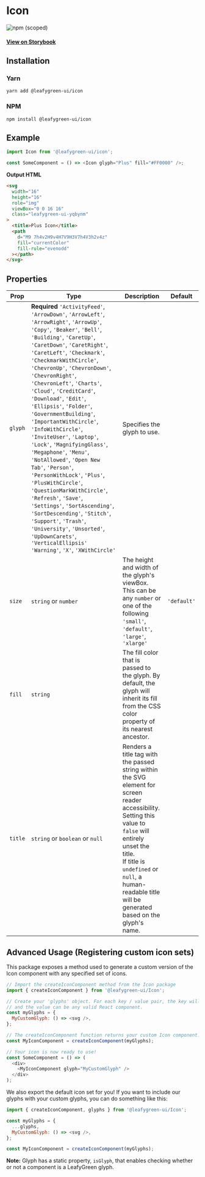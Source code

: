 # Icon

![npm (scoped)](https://img.shields.io/npm/v/@leafygreen-ui/icon.svg)

#### [View on Storybook](https://mongodb.github.io/leafygreen-ui/?path=/story/icons--icon)

## Installation

### Yarn

```shell
yarn add @leafygreen-ui/icon
```

### NPM

```shell
npm install @leafygreen-ui/icon
```

## Example

```js
import Icon from '@leafygreen-ui/icon';

const SomeComponent = () => <Icon glyph="Plus" fill="#FF0000" />;
```

**Output HTML**

```html
<svg
  width="16"
  height="16"
  role="img"
  viewBox="0 0 16 16"
  class="leafygreen-ui-yqbynm"
>
  <title>Plus Icon</title>
  <path
    d="M9 7h4v2H9v4H7V9H3V7h4V3h2v4z"
    fill="currentColor"
    fill-rule="evenodd"
  ></path>
</svg>
```

## Properties

| Prop    | Type                                                                                                                                                                                                                                                                                                                                                                                                                                                                                                                                                                                                                                                                                                                                                                                                                                                                                                                 | Description                                                                                                                                                                                                                                                                  | Default     |
| ------- | -------------------------------------------------------------------------------------------------------------------------------------------------------------------------------------------------------------------------------------------------------------------------------------------------------------------------------------------------------------------------------------------------------------------------------------------------------------------------------------------------------------------------------------------------------------------------------------------------------------------------------------------------------------------------------------------------------------------------------------------------------------------------------------------------------------------------------------------------------------------------------------------------------------------- | ---------------------------------------------------------------------------------------------------------------------------------------------------------------------------------------------------------------------------------------------------------------------------- | ----------- |
| `glyph` | **Required** `'ActivityFeed'`, `'ArrowDown'`, `'ArrowLeft'`, `'ArrowRight'`, `'ArrowUp'`, `'Copy'`, `'Beaker'`, `'Bell'`, `'Building'`, `'CaretUp'`, `'CaretDown'`, `'CaretRight'`, `'CaretLeft'`, `'Checkmark'`, `'CheckmarkWithCircle'`, `'ChevronUp'`, `'ChevronDown'`, `'ChevronRight'`, `'ChevronLeft'`, `'Charts'`, `'Cloud'`, `'CreditCard'`, `'Download'`, `'Edit'`, `'Ellipsis'`, `'Folder'`, `'GovernmentBuilding'`, `'ImportantWithCircle'`, `'InfoWithCircle'`, `'InviteUser'`, `'Laptop'`, `'Lock'`, `'MagnifyingGlass'`, `'Megaphone'`, `'Menu'`, `'NotAllowed'`, `'Open New Tab'`, `'Person'`, `'PersonWithLock'`, `'Plus'`, `'PlusWithCircle'`, `'QuestionMarkWithCircle'`, `'Refresh'`, `'Save'`, `'Settings'`, `'SortAscending'`, `'SortDescending'`, `'Stitch'`, `'Support'`, `'Trash'`, `'University'`, `'Unsorted'`, `'UpDownCarets'`, `'VerticalEllipsis'` `'Warning'`, `'X'`, `'XWithCircle'` | Specifies the glyph to use.                                                                                                                                                                                                                                                  |             |
| `size`  | `string` or `number`                                                                                                                                                                                                                                                                                                                                                                                                                                                                                                                                                                                                                                                                                                                                                                                                                                                                                                 | The height and width of the glyph's viewBox. This can be any `number` or one of the following `'small'`, `'default'`, `'large'`, `'xlarge'`                                                                                                                                  | `'default'` |
| `fill`  | `string`                                                                                                                                                                                                                                                                                                                                                                                                                                                                                                                                                                                                                                                                                                                                                                                                                                                                                                             | The fill color that is passed to the glyph. By default, the glyph will inherit its fill from the CSS color property of its nearest ancestor.                                                                                                                                 |             |
| `title` | `string` or `boolean` or `null`                                                                                                                                                                                                                                                                                                                                                                                                                                                                                                                                                                                                                                                                                                                                                                                                                                                                                      | Renders a title tag with the passed string within the SVG element for screen reader accessibility. Setting this value to `false` will entirely unset the title. <br />If title is `undefined` or `null`, a human-readable title will be generated based on the glyph's name. |             |

## Advanced Usage (Registering custom icon sets)

This package exposes a method used to generate a custom version of the Icon component with any specified set of icons.

```js
// Import the createIconComponent method from the Icon package
import { createIconComponent } from '@leafygreen-ui/Icon';

// Create your 'glyphs' object. For each key / value pair, the key will be the name of the icon,
// and the value can be any valid React component.
const myGlyphs = {
  MyCustomGlyph: () => <svg />,
};

// The createIconComponent function returns your custom Icon component.
const MyIconComponent = createIconComponent(myGlyphs);

// Your icon is now ready to use!
const SomeComponent = () => (
  <div>
    <MyIconComponent glyph="MyCustomGlyph" />
  </div>
);
```

We also export the default icon set for you! If you want to include our glyphs with your custom glyphs, you can do something like this:

```js
import { createIconComponent, glyphs } from '@leafygreen-ui/Icon';

const myGlyphs = {
  ...glyphs,
  MyCustomGlyph: () => <svg />,
};

const MyIconComponent = createIconComponent(myGlyphs);
```

**Note:** Glyph has a static property, `isGlyph`, that enables checking whether or not a component is a LeafyGreen glyph.
